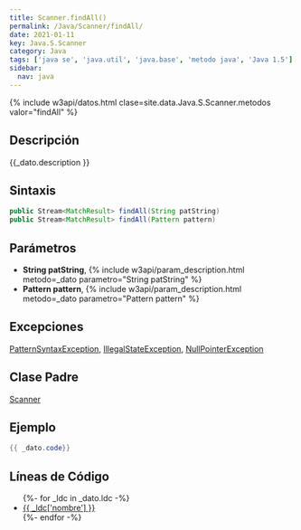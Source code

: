 ```yaml
---
title: Scanner.findAll()
permalink: /Java/Scanner/findAll/
date: 2021-01-11
key: Java.S.Scanner
category: Java
tags: ['java se', 'java.util', 'java.base', 'metodo java', 'Java 1.5']
sidebar: 
  nav: java
---
```


{% include w3api/datos.html clase=site.data.Java.S.Scanner.metodos valor="findAll" %}

## Descripción
{{_dato.description }}

## Sintaxis
~~~java
public Stream<MatchResult> findAll(String patString)
public Stream<MatchResult> findAll(Pattern pattern)
~~~

## Parámetros
* **String patString**,  {% include w3api/param_description.html metodo=_dato parametro="String patString" %}
* **Pattern pattern**,  {% include w3api/param_description.html metodo=_dato parametro="Pattern pattern" %}

## Excepciones
[PatternSyntaxException](/Java/PatternSyntaxException/), [IllegalStateException](/Java/IllegalStateException/), [NullPointerException](/Java/NullPointerException/)

## Clase Padre
[Scanner](/Java/Scanner/)

## Ejemplo
~~~java
{{ _dato.code}}
~~~

## Líneas de Código
<ul>
{%- for _ldc in _dato.ldc -%}
   <li>
       <a href="{{_ldc['url'] }}">{{ _ldc['nombre'] }}</a>
   </li>
{%- endfor -%}
</ul>
